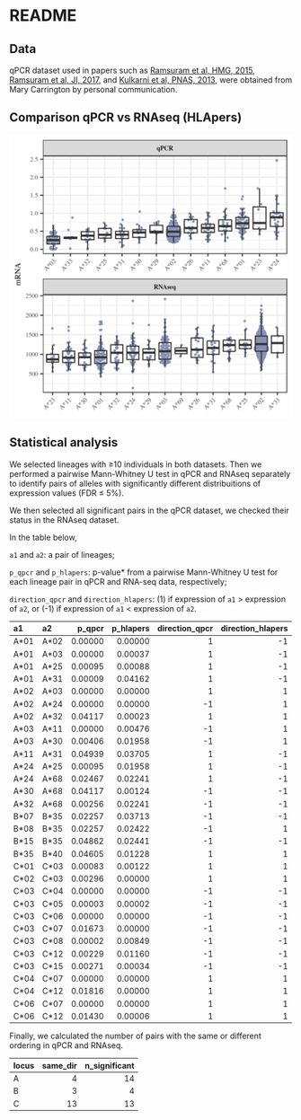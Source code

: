 README
================

Data
----

qPCR dataset used in papers such as [Ramsuram et al, HMG, 2015](https://doi.org/10.1093/hmg/ddv158), [Ramsuram et al, JI, 2017](http://www.jimmunol.org/content/198/6/2320), and [Kulkarni et al, PNAS, 2013](https://doi.org/10.1073/pnas.1312237110), were obtained from Mary Carrington by personal communication.

Comparison qPCR vs RNAseq (HLApers)
-----------------------------------

![](./FigSA.png)

Statistical analysis
--------------------

We selected lineages with ≥10 individuals in both datasets. Then we performed a pairwise Mann-Whitney U test in qPCR and RNAseq separately to identify pairs of alleles with significantly different distribuitions of expression values (FDR ≤ 5%).

We then selected all significant pairs in the qPCR dataset, we checked their status in the RNAseq dataset.

In the table below,

`a1` and `a2`: a pair of lineages;

`p_qpcr` and `p_hlapers`: p-value\* from a pairwise Mann-Whitney U test for each lineage pair in qPCR and RNA-seq data, respectively;

`direction_qpcr` and `direction_hlapers`: (1) if expression of `a1` &gt; expression of `a2`, or (-1) if expression of `a1` &lt; expression of `a2`.

| a1    | a2    |  p\_qpcr|  p\_hlapers|  direction\_qpcr|  direction\_hlapers|
|:------|:------|--------:|-----------:|----------------:|-------------------:|
| A\*01 | A\*02 |  0.00000|     0.00000|                1|                  -1|
| A\*01 | A\*03 |  0.00000|     0.00037|                1|                  -1|
| A\*01 | A\*25 |  0.00095|     0.00088|                1|                  -1|
| A\*01 | A\*31 |  0.00009|     0.04162|                1|                  -1|
| A\*02 | A\*03 |  0.00000|     0.00000|                1|                   1|
| A\*02 | A\*24 |  0.00000|     0.00000|               -1|                   1|
| A\*02 | A\*32 |  0.04117|     0.00023|                1|                   1|
| A\*03 | A\*11 |  0.00000|     0.00476|               -1|                   1|
| A\*03 | A\*30 |  0.00406|     0.01958|               -1|                   1|
| A\*11 | A\*31 |  0.04939|     0.03705|                1|                  -1|
| A\*24 | A\*25 |  0.00095|     0.01958|                1|                  -1|
| A\*24 | A\*68 |  0.02467|     0.02241|                1|                  -1|
| A\*30 | A\*68 |  0.04117|     0.00124|               -1|                  -1|
| A\*32 | A\*68 |  0.00256|     0.02241|               -1|                  -1|
| B\*07 | B\*35 |  0.02257|     0.03713|               -1|                  -1|
| B\*08 | B\*35 |  0.02257|     0.02422|               -1|                   1|
| B\*15 | B\*35 |  0.04862|     0.02441|               -1|                  -1|
| B\*35 | B\*40 |  0.04605|     0.01228|                1|                   1|
| C\*01 | C\*03 |  0.00083|     0.00122|                1|                   1|
| C\*02 | C\*03 |  0.00296|     0.00000|                1|                   1|
| C\*03 | C\*04 |  0.00000|     0.00000|               -1|                  -1|
| C\*03 | C\*05 |  0.00003|     0.00002|               -1|                  -1|
| C\*03 | C\*06 |  0.00000|     0.00000|               -1|                  -1|
| C\*03 | C\*07 |  0.01673|     0.00000|               -1|                  -1|
| C\*03 | C\*08 |  0.00002|     0.00849|               -1|                  -1|
| C\*03 | C\*12 |  0.00229|     0.01160|               -1|                  -1|
| C\*03 | C\*15 |  0.00271|     0.00034|               -1|                  -1|
| C\*04 | C\*07 |  0.00000|     0.00000|                1|                   1|
| C\*04 | C\*12 |  0.01816|     0.00000|                1|                   1|
| C\*06 | C\*07 |  0.00000|     0.00000|                1|                   1|
| C\*06 | C\*12 |  0.01430|     0.00006|                1|                   1|

Finally, we calculated the number of pairs with the same or different ordering in qPCR and RNAseq.

| locus |  same\_dir|  n\_significant|
|:------|----------:|---------------:|
| A     |          4|              14|
| B     |          3|               4|
| C     |         13|              13|
